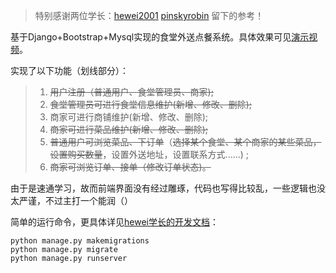 > 特别感谢两位学长：[hewei2001](https://github.com/hewei2001/campus-canteen-ordering/commits?author=hewei2001) [pinskyrobin](https://github.com/pinskyrobin) 留下的参考！

基于Django+Bootstrap+Mysql实现的食堂外送点餐系统。具体效果可见[演示视频](./演示视频.mp4)。

实现了以下功能（划线部分）：

> 1. ~~用户注册（普通用户、食堂管理员、商家);~~
> 2. ~~食堂管理员可进行食堂信息维护(新增、修改、删除);~~
> 3. 商家可进行商铺维护(新增、修改、删除);
> 4. ~~商家可进行菜品维护(新增、修改、删除);~~
> 5. ~~普通用户可浏览菜品、下订单~~（~~选择某个食堂、某个商家的某些菜品，设置购买数量~~，设置外送地址，设置联系方式..….) ;
> 6. ~~商家可浏览订单、接单（修改订单状态)。~~

由于是速通学习，故而前端界面没有经过雕琢，代码也写得比较乱，一些逻辑也没太严谨，不过主打一个能润（）

简单的运行命令，更具体详见[hewei学长的开发文档](https://hwcoder.top/DB-Project)：

```bahs
python manage.py makemigrations
python manage.py migrate
python manage.py runserver
```

